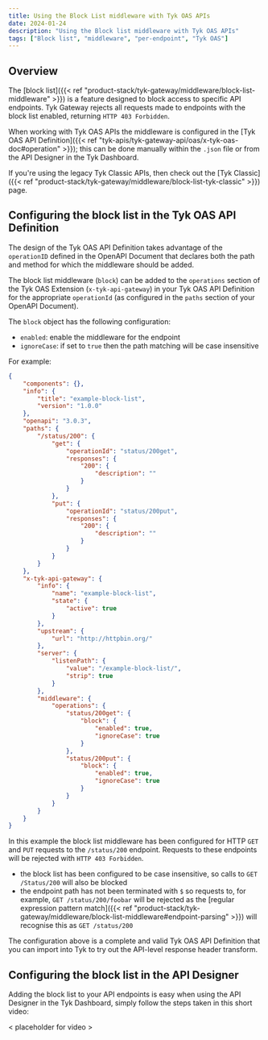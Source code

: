 ```yaml
---
title: Using the Block List middleware with Tyk OAS APIs
date: 2024-01-24
description: "Using the Block list middleware with Tyk OAS APIs"
tags: ["Block list", "middleware", "per-endpoint", "Tyk OAS"]
---
```


## Overview
The [block list]({{< ref "product-stack/tyk-gateway/middleware/block-list-middleware" >}}) is a feature designed to block access to specific API endpoints. Tyk Gateway rejects all requests made to endpoints with the block list enabled, returning `HTTP 403 Forbidden`. 

When working with Tyk OAS APIs the middleware is configured in the [Tyk OAS API Definition]({{< ref "tyk-apis/tyk-gateway-api/oas/x-tyk-oas-doc#operation" >}}); this can be done manually within the `.json` file or from the API Designer in the Tyk Dashboard.

If you're using the legacy Tyk Classic APIs, then check out the [Tyk Classic]({{< ref "product-stack/tyk-gateway/middleware/block-list-tyk-classic" >}}) page.

## Configuring the block list in the Tyk OAS API Definition
The design of the Tyk OAS API Definition takes advantage of the `operationID` defined in the OpenAPI Document that declares both the path and method for which the middleware should be added.

The block list middleware (`block`) can be added to the `operations` section of the Tyk OAS Extension (`x-tyk-api-gateway`) in your Tyk OAS API Definition for the appropriate `operationId` (as configured in the `paths` section of your OpenAPI Document).

The `block` object has the following configuration:
 - `enabled`: enable the middleware for the endpoint
 - `ignoreCase`: if set to `true` then the path matching will be case insensitive

For example:
```.json {hl_lines=["47-50", "53-56"],linenos=true, linenostart=1}
{
    "components": {},
    "info": {
        "title": "example-block-list",
        "version": "1.0.0"
    },
    "openapi": "3.0.3",
    "paths": {
        "/status/200": {
            "get": {
                "operationId": "status/200get",
                "responses": {
                    "200": {
                        "description": ""
                    }
                }
            },
            "put": {
                "operationId": "status/200put",
                "responses": {
                    "200": {
                        "description": ""
                    }
                }
            }
        }
    },
    "x-tyk-api-gateway": {
        "info": {
            "name": "example-block-list",
            "state": {
                "active": true
            }
        },
        "upstream": {
            "url": "http://httpbin.org/"
        },
        "server": {
            "listenPath": {
                "value": "/example-block-list/",
                "strip": true
            }
        },
        "middleware": {
            "operations": {
                "status/200get": {
                    "block": {
                        "enabled": true,
                        "ignoreCase": true
                    }                
                },
                "status/200put": {
                    "block": {
                        "enabled": true,
                        "ignoreCase": true
                    }                
                }
            }
        }
    }
}
```

In this example the block list middleware has been configured for HTTP `GET` and `PUT` requests to the `/status/200` endpoint. Requests to these endpoints will be rejected with `HTTP 403 Forbidden`.
 - the block list has been configured to be case insensitive, so calls to `GET /Status/200` will also be blocked
 - the endpoint path has not been terminated with `$` so requests to, for example, `GET /status/200/foobar` will be rejected as the [regular expression pattern match]({{< ref "product-stack/tyk-gateway/middleware/block-list-middleware#endpoint-parsing" >}}) will recognise this as `GET /status/200`

The configuration above is a complete and valid Tyk OAS API Definition that you can import into Tyk to try out the API-level response header transform.
## Configuring the block list in the API Designer
Adding the block list to your API endpoints is easy when using the API Designer in the Tyk Dashboard, simply follow the steps taken in this short video:

 < placeholder for video >
